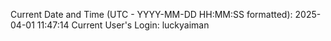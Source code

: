 Current Date and Time (UTC - YYYY-MM-DD HH:MM:SS formatted): 2025-04-01 11:47:14
Current User's Login: luckyaiman
